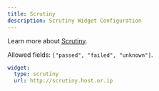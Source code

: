 ```yaml
---
title: Scrutiny
description: Scrutiny Widget Configuration
---
```


Learn more about [Scrutiny](https://github.com/AnalogJ/scrutiny).

Allowed fields: `["passed", "failed", "unknown"]`.

```yaml
widget:
  type: scrutiny
  url: http://scrutiny.host.or.ip
```
